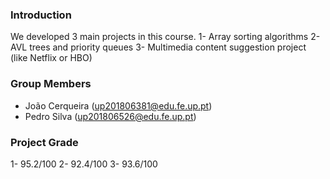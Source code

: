 ### Introduction
We developed 3 main projects in this course.
 1- Array sorting algorithms
 2- AVL trees and priority queues
 3- Multimedia content suggestion project (like Netflix or HBO)

### Group Members
 * João Cerqueira (up201806381@edu.fe.up.pt)
 * Pedro Silva    (up201806526@edu.fe.up.pt)

### Project Grade
 1- 95.2/100
 2- 92.4/100
 3- 93.6/100
 

